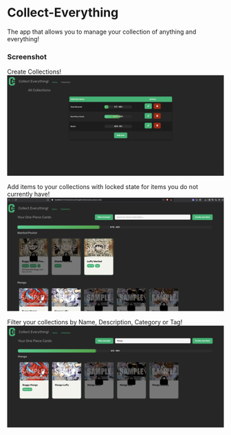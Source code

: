 # Collect-Everything

The app that allows you to manage your collection of anything and everything!


### Screenshot

Create Collections!
![](src/screenshots/Collection_list_screenshot.png)

Add items to your collections with locked state for items you do not currently have!
![](src/screenshots/Collection_screenshot.png)

Filter your collections by Name, Description, Category or Tag!
![](src/screenshots/Filter_screenshot.png)


